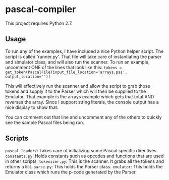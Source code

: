 # pascal-compiler

This project requires Python 2.7.

## Usage

To run any of the examples, I have included a nice Python helper script. The script is called 'runner.py'.
That file will take care of instantiating the parser and simulator class, and will also run the scanner.
To run an example, uncomment ONE of the lines that look like this:
`tokens = get_token(PascalFile(input_file_location='arrays.pas', output_location=''))`

This will effectively run the scanner and allow the script to grab those tokens and supply it to the Parser which
will then be supplied to the Emulator. That example is the arrays example which gets that total AND reverses
the array. Since I support string literals, the console output has a nice display to show that.

You can comment out that line and uncomment any of the others to quickly see the sample Pascal files being run.

## Scripts

`pascal_loader/`: Takes care of initializing some Pascal specific directives.
`constants.py`: Holds constants such as opcodes and functions that are used in other scripts.
`tokenizer.py`: This is the scanner. It grabs all the tokens and returns a list.
`parse.py`: This holds the Parser class.
`emulator`: This holds the Emulator class which runs the p-code generated by the Parser.